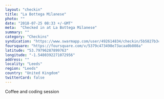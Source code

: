 ```yaml
---
layout: "checkin"
title: "La Bottega Milanese"
photo: ""
date: "2018-07-25 08:33 +/-GMT"
meta:  "Checked in at La Bottega Milanese"
summary: ""
category: "Checkins"
syndication: "https://www.swarmapp.com/user/492614834/checkin/5b5827b3cf72a0002c4c2635"
foursquare: "https://foursquare.com/v/5379c473498e73acaa0b808a"
latitude: "53.79796287899763"
longitude: "-1.5480392271072956"
address: ""
locality: "Leeds"
region: "Leeds"
country: "United Kingdom"
twitterCard: false
---
```

Coffee and coding session

